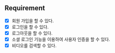 ## Requirement

- [x] 회원 가입을 할 수 있다.
- [x] 로그인을 할 수 있다.
- [x] 로그아웃을 할 수 있다.
- [x] 소셜 로그인 기능을 이용하여 사용자 인증을 할 수 있다.
- [x] 비디오를 검색할 수 있다.
